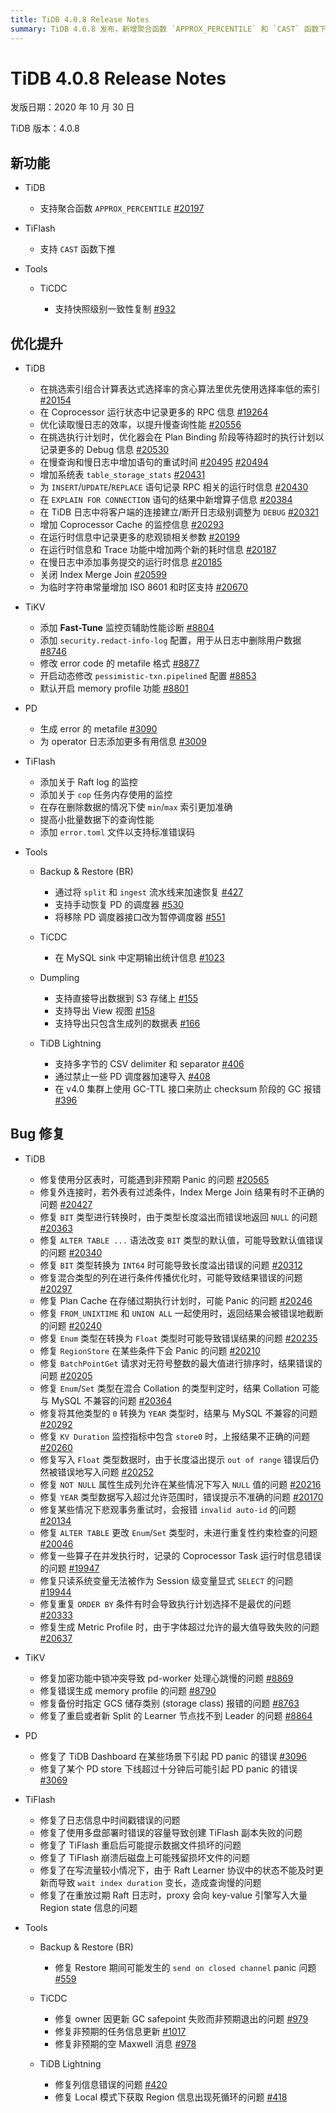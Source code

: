 ```yaml
---
title: TiDB 4.0.8 Release Notes
summary: TiDB 4.0.8 发布，新增聚合函数 `APPROX_PERCENTILE` 和 `CAST` 函数下推支持。优化了索引组合计算表达式选择率的贪心算法，记录更多的 RPC 信息，提升慢查询性能。修复了多个 BUG，如分区表可能遇到非预期 Panic、外连接时 Index Merge Join 结果不正确等。 PD 修复了 TiDB Dashboard 引起 PD panic 的错误。TiFlash 修复了多个问题，如日志信息中时间戳错误、重启后可能提示数据文件损坏等。Backup & Restore (BR) 修复了 Restore 期间可能发生的 `send on closed channel` panic 问题。
---
```


# TiDB 4.0.8 Release Notes

发版日期：2020 年 10 月 30 日

TiDB 版本：4.0.8

## 新功能

+ TiDB

    - 支持聚合函数 `APPROX_PERCENTILE` [#20197](https://github.com/pingcap/tidb/pull/20197)

+ TiFlash

    - 支持 `CAST` 函数下推

+ Tools

    + TiCDC

        - 支持快照级别一致性复制 [#932](https://github.com/pingcap/tiflow/pull/932)

## 优化提升

+ TiDB

    - 在挑选索引组合计算表达式选择率的贪心算法里优先使用选择率低的索引 [#20154](https://github.com/pingcap/tidb/pull/20154)
    - 在 Coprocessor 运行状态中记录更多的 RPC 信息 [#19264](https://github.com/pingcap/tidb/pull/19264)
    - 优化读取慢日志的效率，以提升慢查询性能 [#20556](https://github.com/pingcap/tidb/pull/20556)
    - 在挑选执行计划时，优化器会在 Plan Binding 阶段等待超时的执行计划以记录更多的 Debug 信息 [#20530](https://github.com/pingcap/tidb/pull/20530)
    - 在慢查询和慢日志中增加语句的重试时间 [#20495](https://github.com/pingcap/tidb/pull/20495) [#20494](https://github.com/pingcap/tidb/pull/20494)
    - 增加系统表 `table_storage_stats` [#20431](https://github.com/pingcap/tidb/pull/20431)
    - 为 `INSERT`/`UPDATE`/`REPLACE` 语句记录 RPC 相关的运行时信息 [#20430](https://github.com/pingcap/tidb/pull/20430)
    - 在 `EXPLAIN FOR CONNECTION` 语句的结果中新增算子信息 [#20384](https://github.com/pingcap/tidb/pull/20384)
    - 在 TiDB 日志中将客户端的连接建立/断开日志级别调整为 `DEBUG` [#20321](https://github.com/pingcap/tidb/pull/20321)
    - 增加 Coprocessor Cache 的监控信息 [#20293](https://github.com/pingcap/tidb/pull/20293)
    - 在运行时信息中记录更多的悲观锁相关参数 [#20199](https://github.com/pingcap/tidb/pull/20199)
    - 在运行时信息和 Trace 功能中增加两个新的耗时信息 [#20187](https://github.com/pingcap/tidb/pull/20187)
    - 在慢日志中添加事务提交的运行时信息 [#20185](https://github.com/pingcap/tidb/pull/20185)
    - 关闭 Index Merge Join [#20599](https://github.com/pingcap/tidb/pull/20599)
    - 为临时字符串常量增加 ISO 8601 和时区支持 [#20670](https://github.com/pingcap/tidb/pull/20670)

+ TiKV

    - 添加 **Fast-Tune** 监控页辅助性能诊断 [#8804](https://github.com/tikv/tikv/pull/8804)
    - 添加 `security.redact-info-log` 配置，用于从日志中删除用户数据 [#8746](https://github.com/tikv/tikv/pull/8746)
    - 修改 error code 的 metafile 格式 [#8877](https://github.com/tikv/tikv/pull/8877)
    - 开启动态修改 `pessimistic-txn.pipelined` 配置 [#8853](https://github.com/tikv/tikv/pull/8853)
    - 默认开启 memory profile 功能 [#8801](https://github.com/tikv/tikv/pull/8801)

+ PD

    - 生成 error 的 metafile [#3090](https://github.com/pingcap/pd/pull/3090)
    - 为 operator 日志添加更多有用信息 [#3009](https://github.com/pingcap/pd/pull/3009)

+ TiFlash

    - 添加关于 Raft log 的监控
    - 添加关于 `cop` 任务内存使用的监控
    - 在存在删除数据的情况下使 `min`/`max` 索引更加准确
    - 提高小批量数据下的查询性能
    - 添加 `error.toml` 文件以支持标准错误码

+ Tools

    + Backup & Restore (BR)

        - 通过将 `split` 和 `ingest` 流水线来加速恢复 [#427](https://github.com/pingcap/br/pull/427)
        - 支持手动恢复 PD 的调度器 [#530](https://github.com/pingcap/br/pull/530)
        - 将移除 PD 调度器接口改为暂停调度器 [#551](https://github.com/pingcap/br/pull/551)

    + TiCDC

        - 在 MySQL sink 中定期输出统计信息 [#1023](https://github.com/pingcap/tiflow/pull/1023)

    + Dumpling

        - 支持直接导出数据到 S3 存储上 [#155](https://github.com/pingcap/dumpling/pull/155)
        - 支持导出 View 视图 [#158](https://github.com/pingcap/dumpling/pull/158)
        - 支持导出只包含生成列的数据表 [#166](https://github.com/pingcap/dumpling/pull/166)

    + TiDB Lightning

        - 支持多字节的 CSV delimiter 和 separator [#406](https://github.com/pingcap/tidb-lightning/pull/406)
        - 通过禁止一些 PD 调度器加速导入 [#408](https://github.com/pingcap/tidb-lightning/pull/408)
        - 在 v4.0 集群上使用 GC-TTL 接口来防止 checksum 阶段的 GC 报错 [#396](https://github.com/pingcap/tidb-lightning/pull/396)

## Bug 修复

+ TiDB

    - 修复使用分区表时，可能遇到非预期 Panic 的问题 [#20565](https://github.com/pingcap/tidb/pull/20565)
    - 修复外连接时，若外表有过滤条件，Index Merge Join 结果有时不正确的问题 [#20427](https://github.com/pingcap/tidb/pull/20427)
    - 修复 `BIT` 类型进行转换时，由于类型长度溢出而错误地返回 `NULL` 的问题 [#20363](https://github.com/pingcap/tidb/pull/20363)
    - 修复 `ALTER TABLE ...` 语法改变 `BIT` 类型的默认值，可能导致默认值错误的问题 [#20340](https://github.com/pingcap/tidb/pull/20340)
    - 修复 `BIT` 类型转换为 `INT64` 时可能导致长度溢出错误的问题 [#20312](https://github.com/pingcap/tidb/pull/20312)
    - 修复混合类型的列在进行条件传播优化时，可能导致结果错误的问题 [#20297](https://github.com/pingcap/tidb/pull/20297)
    - 修复 Plan Cache 在存储过期执行计划时，可能 Panic 的问题 [#20246](https://github.com/pingcap/tidb/pull/20246)
    - 修复 `FROM_UNIXTIME` 和 `UNION ALL` 一起使用时，返回结果会被错误地截断的问题 [#20240](https://github.com/pingcap/tidb/pull/20240)
    - 修复 `Enum` 类型在转换为 `Float` 类型时可能导致错误结果的问题 [#20235](https://github.com/pingcap/tidb/pull/20235)
    - 修复 `RegionStore` 在某些条件下会 Panic 的问题 [#20210](https://github.com/pingcap/tidb/pull/20210)
    - 修复 `BatchPointGet` 请求对无符号整数的最大值进行排序时，结果错误的问题 [#20205](https://github.com/pingcap/tidb/pull/20205)
    - 修复 `Enum`/`Set` 类型在混合 Collation 的类型判定时，结果 Collation 可能与 MySQL 不兼容的问题 [#20364](https://github.com/pingcap/tidb/pull/20364)
    - 修复将其他类型的 `0` 转换为 `YEAR` 类型时，结果与 MySQL 不兼容的问题 [#20292](https://github.com/pingcap/tidb/pull/20292)
    - 修复 `KV Duration` 监控指标中包含 `store0` 时，上报结果不正确的问题 [#20260](https://github.com/pingcap/tidb/pull/20260)
    - 修复写入 `Float` 类型数据时，由于长度溢出提示 `out of range` 错误后仍然被错误地写入问题 [#20252](https://github.com/pingcap/tidb/pull/20252)
    - 修复 `NOT NULL` 属性生成列允许在某些情况下写入 `NULL` 值的问题 [#20216](https://github.com/pingcap/tidb/pull/20216)
    - 修复 `YEAR` 类型数据写入超过允许范围时，错误提示不准确的问题 [#20170](https://github.com/pingcap/tidb/pull/20170)
    - 修复某些情况下悲观事务重试时，会报错 `invalid auto-id` 的问题 [#20134](https://github.com/pingcap/tidb/pull/20134)
    - 修复 `ALTER TABLE` 更改 `Enum`/`Set` 类型时，未进行重复性约束检查的问题 [#20046](https://github.com/pingcap/tidb/pull/20046)
    - 修复一些算子在并发执行时，记录的 Coprocessor Task 运行时信息错误的问题 [#19947](https://github.com/pingcap/tidb/pull/19947)
    - 修复只读系统变量无法被作为 Session 级变量显式 `SELECT` 的问题 [#19944](https://github.com/pingcap/tidb/pull/19944)
    - 修复重复 `ORDER BY` 条件有时会导致执行计划选择不是最优的问题 [#20333](https://github.com/pingcap/tidb/pull/20333)
    - 修复生成 Metric Profile 时，由于字体超过允许的最大值导致失败的问题 [#20637](https://github.com/pingcap/tidb/pull/20637)

+ TiKV

    - 修复加密功能中锁冲突导致 pd-worker 处理心跳慢的问题 [#8869](https://github.com/tikv/tikv/pull/8869)
    - 修复错误生成 memory profile 的问题 [#8790](https://github.com/tikv/tikv/pull/8790)
    - 修复备份时指定 GCS 储存类别 (storage class) 报错的问题 [#8763](https://github.com/tikv/tikv/pull/8763)
    - 修复了重启或者新 Split 的 Learner 节点找不到 Leader 的问题 [#8864](https://github.com/tikv/tikv/pull/8864)

+ PD

    - 修复了 TiDB Dashboard 在某些场景下引起 PD panic 的错误 [#3096](https://github.com/pingcap/pd/pull/3096)
    - 修复了某个 PD store 下线超过十分钟后可能引起 PD panic 的错误 [#3069](https://github.com/pingcap/pd/pull/3069)

+ TiFlash

    - 修复了日志信息中时间戳错误的问题
    - 修复了使用多盘部署时错误的容量导致创建 TiFlash 副本失败的问题
    - 修复了 TiFlash 重启后可能提示数据文件损坏的问题
    - 修复了 TiFlash 崩溃后磁盘上可能残留损坏文件的问题
    - 修复了在写流量较小情况下，由于 Raft Learner 协议中的状态不能及时更新而导致 `wait index duration` 变长，造成查询慢的问题
    - 修复了在重放过期 Raft 日志时，proxy 会向 key-value 引擎写入大量 Region state 信息的问题

+ Tools

    + Backup & Restore (BR)

        - 修复 Restore 期间可能发生的 `send on closed channel` panic 问题 [#559](https://github.com/pingcap/br/pull/559)

    + TiCDC

        - 修复 owner 因更新 GC safepoint 失败而非预期退出的问题 [#979](https://github.com/pingcap/tiflow/pull/979)
        - 修复非预期的任务信息更新 [#1017](https://github.com/pingcap/tiflow/pull/1017)
        - 修复非预期的空 Maxwell 消息 [#978](https://github.com/pingcap/tiflow/pull/978)

    + TiDB Lightning

        - 修复列信息错误的问题 [#420](https://github.com/pingcap/tidb-lightning/pull/420)
        - 修复 Local 模式下获取 Region 信息出现死循环的问题 [#418](https://github.com/pingcap/tidb-lightning/pull/418)
